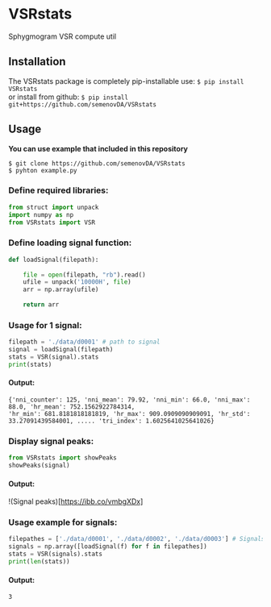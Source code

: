 # VSRstats ##
Sphygmogram VSR compute util

## Installation ##
The VSRstats package is completely pip-installable use: `$ pip install VSRstats`  
or install from github: `$ pip install git+https://github.com/semenovDA/VSRstats`  

## Usage ##
**You can use example that included in this repository**
```IRC log
$ git clone https://github.com/semenovDA/VSRstats
$ pyhton example.py
```

### Define required libraries: ###
```python
from struct import unpack
import numpy as np
from VSRstats import VSR
```

### Define loading signal function: ###
```python
def loadSignal(filepath):
    
    file = open(filepath, "rb").read()
    ufile = unpack('10000H', file)
    arr = np.array(ufile)
    
    return arr
```

### Usage for 1 signal: ###
```python
filepath = './data/d0001' # path to signal
signal = loadSignal(filepath)
stats = VSR(signal).stats
print(stats)
```
#### Output: ####
```
{'nni_counter': 125, 'nni_mean': 79.92, 'nni_min': 66.0, 'nni_max': 88.0, 'hr_mean': 752.1562922784314, 
'hr_min': 681.8181818181819, 'hr_max': 909.0909090909091, 'hr_std': 33.27091439584001, ..... 'tri_index': 1.6025641025641026}
```

### Display signal peaks: ###
```python
from VSRstats import showPeaks
showPeaks(signal)
```
#### Output: ####
!(Signal peaks)[https://ibb.co/vmbgXDx]

### Usage example for signals: ###
```python
filepathes = ['./data/d0001', './data/d0002', './data/d0003'] # Signals
signals = np.array([loadSignal(f) for f in filepathes])
stats = VSR(signals).stats
print(len(stats))
```
#### Output: ####
```
3
```
